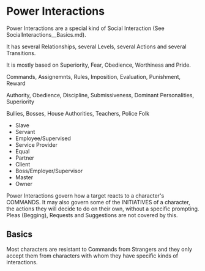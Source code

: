 # Power Interactions
Power Interactions are a special kind of Social Interaction (See SocialInteractions__Basics.md).

It has several Relationships, several Levels, several Actions and several Transitions.

It is mostly based on Superiority, Fear, Obedience, Worthiness and Pride.



Commands, Assignemnts, Rules, Imposition, Evaluation, Punishment, Reward

Authority, Obedience, Discipline, Submissiveness, Dominant Personalities, Superiority


Bullies, Bosses, House Authorities, Teachers, Police Folk


- Slave
- Servant
- Employee/Supervised
- Service Provider
- Equal
- Partner
- Client
- Boss/Employer/Supervisor
- Master
- Owner


Power Interactions govern how a target reacts to a character's COMMANDS. It may also govern some of the INITIATIVES of a character, the actions they will decide to do on their own, without a specific prompting. Pleas (Begging), Requests and Suggestions are not covered by this.

## Basics
Most characters are resistant to Commands from Strangers and they only accept them from characters with whom they have specific kinds of interactions.